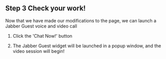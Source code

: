 ## Step 3 Check your work!

Now that we have made our modifications to the page, we can launch a Jabber Guest voice and video call

1. Click the 'Chat Now!' button

2. The Jabber Guest widget will be launched in a popup window, and the video session will begin!
